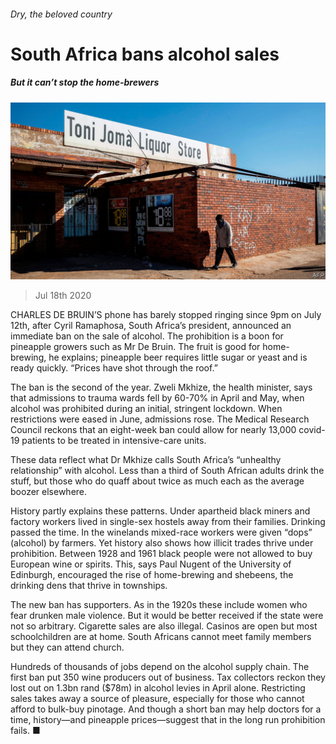 ###### Dry, the beloved country

# South Africa bans alcohol sales 

##### But it can’t stop the home-brewers 

![image](images/20200718_MAP501.jpg) 

> Jul 18th 2020 

CHARLES DE BRUIN’S phone has barely stopped ringing since 9pm on July 12th, after Cyril Ramaphosa, South Africa’s president, announced an immediate ban on the sale of alcohol. The prohibition is a boon for pineapple growers such as Mr De Bruin. The fruit is good for home-brewing, he explains; pineapple beer requires little sugar or yeast and is ready quickly. “Prices have shot through the roof.”

The ban is the second of the year. Zweli Mkhize, the health minister, says that admissions to trauma wards fell by 60-70% in April and May, when alcohol was prohibited during an initial, stringent lockdown. When restrictions were eased in June, admissions rose. The Medical Research Council reckons that an eight-week ban could allow for nearly 13,000 covid-19 patients to be treated in intensive-care units.


These data reflect what Dr Mkhize calls South Africa’s “unhealthy relationship” with alcohol. Less than a third of South African adults drink the stuff, but those who do quaff about twice as much each as the average boozer elsewhere.

History partly explains these patterns. Under apartheid black miners and factory workers lived in single-sex hostels away from their families. Drinking passed the time. In the winelands mixed-race workers were given “dops” (alcohol) by farmers. Yet history also shows how illicit trades thrive under prohibition. Between 1928 and 1961 black people were not allowed to buy European wine or spirits. This, says Paul Nugent of the University of Edinburgh, encouraged the rise of home-brewing and shebeens, the drinking dens that thrive in townships.

The new ban has supporters. As in the 1920s these include women who fear drunken male violence. But it would be better received if the state were not so arbitrary. Cigarette sales are also illegal. Casinos are open but most schoolchildren are at home. South Africans cannot meet family members but they can attend church.

Hundreds of thousands of jobs depend on the alcohol supply chain. The first ban put 350 wine producers out of business. Tax collectors reckon they lost out on 1.3bn rand ($78m) in alcohol levies in April alone. Restricting sales takes away a source of pleasure, especially for those who cannot afford to bulk-buy pinotage. And though a short ban may help doctors for a time, history—and pineapple prices—suggest that in the long run prohibition fails. ■

